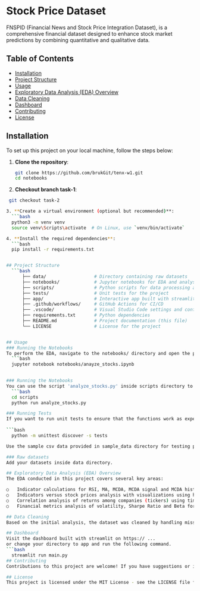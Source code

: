 
# Stock Price Dataset

FNSPID (Financial News and Stock Price Integration Dataset), is a comprehensive financial dataset designed to enhance stock market predictions by combining quantitative and qualitative data.

## Table of Contents

- [Installation](#installation)
- [Project Structure](#project-structure)
- [Usage](#usage)
- [Exploratory Data Analysis (EDA) Overview](#exploratory-data-analysis-eda-overview)
- [Data Cleaning](#data-cleaning)
- [Dashboard](#dashboard)
- [Contributing](#contributing)
- [License](#license)

## Installation

To set up this project on your local machine, follow the steps below:

1. **Clone the repository**:
   ```bash
   git clone https://github.com/brukGit/tenx-w1.git
   cd notebooks

2. **Checkout branch task-1**:
  ```bash
   git checkout task-2

3. **Create a virtual environment (optional but recommended)**:
    ```bash
    python3 -m venv venv
    source venv\Scripts\activate  # On Linux, use `venv/bin/activate`

4. **Install the required dependencies**:
    ```bash
    pip install -r requirements.txt


## Project Structure
    ```bash
        ├── data/                  # Directory containing raw datasets
        ├── notebooks/             # Jupyter notebooks for EDA and analysis
        ├── scripts/               # Python scripts for data processing and visualization
        ├── tests/                 # Unit tests for the project
        ├── app/                   # Interactive app built with streamlit
        ├── .github/workflows/     # GitHub Actions for CI/CD
        ├── .vscode/               # Visual Studio Code settings and configurations
        ├── requirements.txt       # Python dependencies
        ├── README.md              # Project documentation (this file)
        └── LICENSE                # License for the project


## Usage
### Running the Notebooks
To perform the EDA, navigate to the notebooks/ directory and open the provided Jupyter notebook. The notebook focuses on different aspects of the analysis, including descriptive statistics for stock indicators, time series analysis, and financial metrics analysis using TA-Lib and yfiance.
    ```bash
    jupyter notebook notebooks/anayze_stocks.ipynb
   

### Running the Notebooks
You can use the script 'analyze_stocks.py' inside scripts directory to run all scripts located in 'src/' directory. Just change directory to scripts and executed the script inside. 
    ```bash
    cd scripts
    python run analyze_stocks.py

### Running Tests
If you want to run unit tests to ensure that the functions work as expected (although, sorry, currently no test code is provided.):
    
```bash
    python -m unittest discover -s tests

Use the sample csv data provided in sample_data directory for testing purposes.

### Raw datasets
Add your datasets inside data directory.

## Exploratory Data Analysis (EDA) Overview
The EDA conducted in this project covers several key areas:

○	Indicator calculations for RSI, MA, MCDA, MCDA signal and MCDA histogram and visualizations from their summary statistics
○	Indicators versus stock prices analysis with visualizations using heatmap and time series plots
○	Correlation analysis of returns among companies (tickers) using time-series and correlation heatmaps
○	Financial metrics analysis of volatility, Sharpe Ratio and Beta for all companies.

## Data Cleaning
Based on the initial analysis, the dataset was cleaned by handling missing values, removing duplicates, and ensuring correct data types.

## Dashboard
Visit the dashboard built with streamlit on https:// ...
or change your directory to app and run the following command.
```bash
    streamlit run main.py
## Contributing
Contributions to this project are welcome! If you have suggestions or improvements, feel free to open a pull request or issue on GitHub.

## License
This project is licensed under the MIT License - see the LICENSE file for details.


